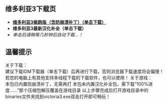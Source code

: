 ## 维多利亚3下载页

 - **[维多利亚3偷跑版（含防崩溃补丁）（单击下载）](pan.flyou.cc/v3)**
 - **维多利亚3最新汉化补全（单击下载）**
 - *单击后请稍等几秒钟后自动下载...！*
## **温馨提示**
关于下载：<Br/>
建议下载IDM下载器（单击下载）后再进行下载，否则浏览器下载速度将会偏慢！
若您的电脑上有其他支持多线程下载的下载软件，也可以使用！
关于游戏：<Br/>
本包已内置防崩溃补丁，无需再打
本包未内置汉化补全包，需下载“100%进度……”那个压缩包解压覆盖在游戏目录
以上步骤完成后打开游戏目录中的binaries文件夹找到victoria3.exe双击打开即可畅玩！
